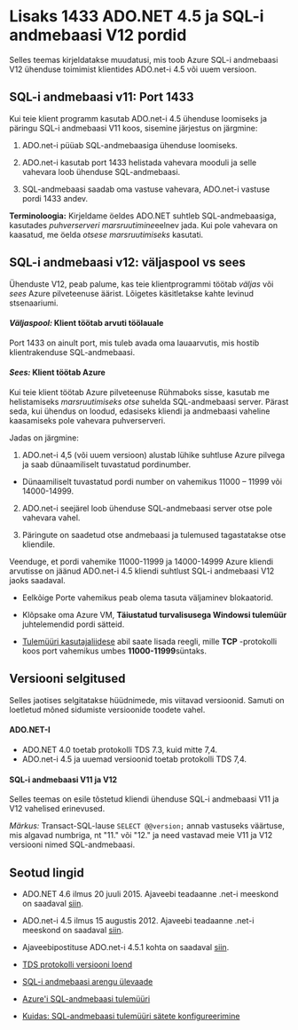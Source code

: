 <properties 
    pageTitle="Lisaks 1433 SQL-i andmebaasi Porte | Microsoft Azure'i"
    description="Kliendi ühenduste ADO.net-i Azure SQL-i andmebaasi v12 mõnikord puhverserverist mööduda ja andmebaasi suhelda. Pordid 1433 peale muutuvad oluline."
    services="sql-database"
    documentationCenter=""
    authors="MightyPen"
    manager="jhubbard"
    editor="" />


<tags 
    ms.service="sql-database" 
    ms.workload="drivers"
    ms.tgt_pltfrm="na" 
    ms.devlang="na" 
    ms.topic="article" 
    ms.date="08/17/2016"
    ms.author="annemill"/>


# <a name="ports-beyond-1433-for-adonet-45-and-sql-database-v12"></a>Lisaks 1433 ADO.NET 4.5 ja SQL-i andmebaasi V12 pordid


Selles teemas kirjeldatakse muudatusi, mis toob Azure SQL-i andmebaasi V12 ühenduse toimimist klientides ADO.net-i 4.5 või uuem versioon.


## <a name="v11-of-sql-database-port-1433"></a>SQL-i andmebaasi v11: Port 1433


Kui teie klient programm kasutab ADO.net-i 4.5 ühenduse loomiseks ja päringu SQL-i andmebaasi V11 koos, sisemine järjestus on järgmine:


1. ADO.net-i püüab SQL-andmebaasiga ühenduse loomiseks.

2. ADO.net-i kasutab port 1433 helistada vahevara mooduli ja selle vahevara loob ühenduse SQL-andmebaasi.

3. SQL-andmebaasi saadab oma vastuse vahevara, ADO.net-i vastuse pordi 1433 andev.


**Terminoloogia:** Kirjeldame öeldes ADO.NET suhtleb SQL-andmebaasiga, kasutades *puhverserveri marsruutimine*eelnev jada. Kui pole vahevara on kaasatud, me öelda *otsese marsruutimiseks* kasutati.


## <a name="v12-of-sql-database-outside-vs-inside"></a>SQL-i andmebaasi v12: väljaspool vs sees


Ühenduste V12, peab palume, kas teie klientprogrammi töötab *väljas* või *sees* Azure pilveteenuse äärist. Lõigetes käsitletakse kahte levinud stsenaariumi.


#### <a name="outside-client-runs-on-your-desktop-computer"></a>*Väljaspool:* Klient töötab arvuti töölauale


Port 1433 on ainult port, mis tuleb avada oma lauaarvutis, mis hostib klientrakenduse SQL-andmebaasi.


#### <a name="inside-client-runs-on-azure"></a>*Sees:* Klient töötab Azure


Kui teie klient töötab Azure pilveteenuse Rühmaboks sisse, kasutab me helistamiseks *marsruutimiseks otse* suhelda SQL-andmebaasi server. Pärast seda, kui ühendus on loodud, edasiseks kliendi ja andmebaasi vaheline kaasamiseks pole vahevara puhverserveri.


Jadas on järgmine:


1. ADO.net-i 4,5 (või uuem versioon) alustab lühike suhtluse Azure pilvega ja saab dünaamiliselt tuvastatud pordinumber.
 - Dünaamiliselt tuvastatud pordi number on vahemikus 11000 – 11999 või 14000-14999.

2. ADO.net-i seejärel loob ühenduse SQL-andmebaasi server otse pole vahevara vahel.

3. Päringute on saadetud otse andmebaasi ja tulemused tagastatakse otse kliendile.


Veenduge, et pordi vahemike 11000-11999 ja 14000-14999 Azure kliendi arvutisse on jäänud ADO.net-i 4.5 kliendi suhtlust SQL-i andmebaasi V12 jaoks saadaval.

- Eelkõige Porte vahemikus peab olema tasuta väljaminev blokaatorid.

- Klõpsake oma Azure VM, **Täiustatud turvalisusega Windowsi tulemüür** juhtelemendid pordi sätteid.
 - [Tulemüüri kasutajaliidese](http://msdn.microsoft.com/library/cc646023.aspx) abil saate lisada reegli, mille **TCP** -protokolli koos port vahemikus umbes **11000-11999**süntaks.


## <a name="version-clarifications"></a>Versiooni selgitused


Selles jaotises selgitatakse hüüdnimede, mis viitavad versioonid. Samuti on loetletud mõned sidumiste versioonide toodete vahel.


#### <a name="adonet"></a>ADO.NET-I


- ADO.NET 4.0 toetab protokolli TDS 7.3, kuid mitte 7,4.
- ADO.net-i 4.5 ja uuemad versioonid toetab protokolli TDS 7,4.


#### <a name="sql-database-v11-and-v12"></a>SQL-i andmebaasi V11 ja V12


Selles teemas on esile tõstetud kliendi ühenduse SQL-i andmebaasi V11 ja V12 vahelised erinevused.


*Märkus:* Transact-SQL-lause `SELECT @@version;` annab vastuseks väärtuse, mis algavad numbriga, nt "11." või "12." ja need vastavad meie V11 ja V12 versiooni nimed SQL-andmebaasi.


## <a name="related-links"></a>Seotud lingid


- ADO.NET 4.6 ilmus 20 juuli 2015. Ajaveebi teadaanne .net-i meeskond on saadaval [siin](http://blogs.msdn.com/b/dotnet/archive/2015/07/20/announcing-net-framework-4-6.aspx).


- ADO.net-i 4.5 ilmus 15 augustis 2012. Ajaveebi teadaanne .net-i meeskond on saadaval [siin](http://blogs.msdn.com/b/dotnet/archive/2012/08/15/announcing-the-release-of-net-framework-4-5-rtm-product-and-source-code.aspx).
 - Ajaveebipostituse ADO.net-i 4.5.1 kohta on saadaval [siin](http://blogs.msdn.com/b/dotnet/archive/2013/06/26/announcing-the-net-framework-4-5-1-preview.aspx).


- [TDS protokolli versiooni loend](http://www.freetds.org/userguide/tdshistory.htm)


- [SQL-i andmebaasi arengu ülevaade](sql-database-develop-overview.md)


- [Azure'i SQL-andmebaasi tulemüüri](sql-database-firewall-configure.md)


- [Kuidas: SQL-andmebaasi tulemüüri sätete konfigureerimine](sql-database-configure-firewall-settings.md)

